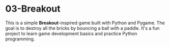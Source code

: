 # 03-Breakout
This is a simple **Breakout**-inspired game built with Python and Pygame. The goal is to destroy all the bricks by bouncing a ball with a paddle. It's a fun project to learn game development basics and practice Python programming.
